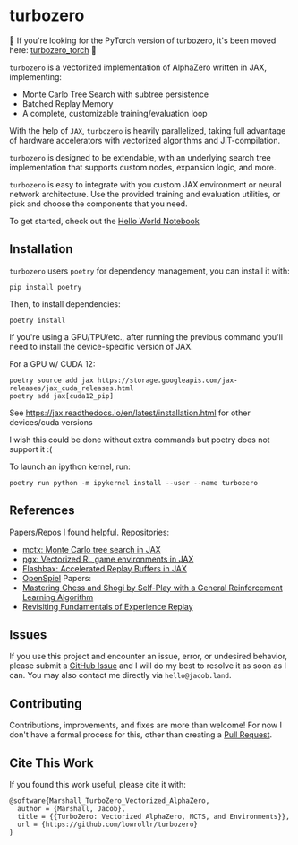 # turbozero

📣 If you're looking for the PyTorch version of turbozero, it's been moved here: [turbozero_torch](https://github.com/lowrollr/turbozero_torch) 📣

`turbozero` is a vectorized implementation of AlphaZero written in JAX, implementing:
* Monte Carlo Tree Search with subtree persistence
* Batched Replay Memory
* A complete, customizable training/evaluation loop

With the help of `JAX`, `turbozero` is heavily parallelized, taking full advantage of hardware accelerators with vectorized algorithms and JIT-compilation.

`turbozero` is designed to be extendable, with an underlying search tree implementation that supports custom nodes, expansion logic, and more.

`turbozero` is easy to integrate with you custom JAX environment or neural network architecture. Use the provided training and evaluation utilities, or pick and choose the components that you need.

To get started, check out the [Hello World Notebook](https://github.com/lowrollr/turbozero/blob/main/notebooks/hello_world.ipynb)

## Installation
`turbozero` users `poetry` for dependency management, you can install it with:
```
pip install poetry
```
Then, to install dependencies:
```
poetry install
```
If you're using a GPU/TPU/etc., after running the previous command you'll need to install the device-specific version of JAX.

For a GPU w/ CUDA 12:
```
poetry source add jax https://storage.googleapis.com/jax-releases/jax_cuda_releases.html
poetry add jax[cuda12_pip]
```
See https://jax.readthedocs.io/en/latest/installation.html for other devices/cuda versions

I wish this could be done without extra commands but poetry does not support it :(

To launch an ipython kernel, run:
```
poetry run python -m ipykernel install --user --name turbozero
```

## References
Papers/Repos I found helpful.
Repositories:
* [mctx: Monte Carlo tree search in JAX](https://github.com/google-deepmind/mctx)
* [pgx: Vectorized RL game environments in JAX](https://github.com/sotetsuk/pgx)
* [Flashbax: Accelerated Replay Buffers in JAX](https://github.com/instadeepai/flashbax)
* [OpenSpiel](https://github.com/google-deepmind/open_spiel)
Papers:
* [Mastering Chess and Shogi by Self-Play with a General Reinforcement Learning Algorithm](https://arxiv.org/abs/1712.01815)
* [Revisiting Fundamentals of Experience Replay](https://arxiv.org/abs/2007.06700)

## Issues
If you use this project and encounter an issue, error, or undesired behavior, please submit a [GitHub Issue](https://github.com/lowrollr/turbozero/issues) and I will do my best to resolve it as soon as I can. You may also contact me directly via `hello@jacob.land`.

## Contributing 
Contributions, improvements, and fixes are more than welcome! For now I don't have a formal process for this, other than creating a [Pull Request](https://github.com/lowrollr/turbozero/pulls).

## Cite This Work
If you found this work useful, please cite it with:
```
@software{Marshall_TurboZero_Vectorized_AlphaZero,
  author = {Marshall, Jacob},
  title = {{TurboZero: Vectorized AlphaZero, MCTS, and Environments}},
  url = {https://github.com/lowrollr/turbozero}
}
```
